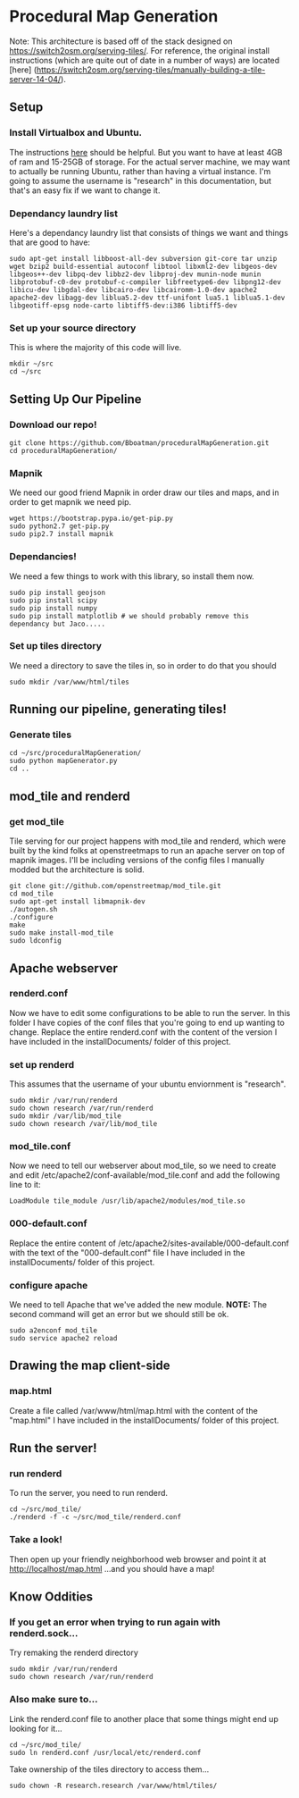 # Procedural Map Generation
Note: This architecture is based off of the stack designed on https://switch2osm.org/serving-tiles/. For reference, the original install instructions (which are quite out of date in a number of ways) are located [here] (https://switch2osm.org/serving-tiles/manually-building-a-tile-server-14-04/). 

## Setup
### Install Virtualbox and Ubuntu. 
The instructions [here](http://www.engadget.com/2009/09/07/how-to-set-up-ubuntu-linux-on-a-mac-its-easy-and-free/) should be helpful. But you want to have at least 4GB of ram and 15-25GB of storage. For the actual server machine, we may want to actually be running Ubuntu, rather than having a virtual instance. I'm going to assume the username is "research" in this documentation, but that's an easy fix if we want to change it.
### Dependancy laundry list
Here's a dependancy laundry list that consists of things we want and things that are good to have:
```
sudo apt-get install libboost-all-dev subversion git-core tar unzip wget bzip2 build-essential autoconf libtool libxml2-dev libgeos-dev libgeos++-dev libpq-dev libbz2-dev libproj-dev munin-node munin libprotobuf-c0-dev protobuf-c-compiler libfreetype6-dev libpng12-dev libicu-dev libgdal-dev libcairo-dev libcairomm-1.0-dev apache2 apache2-dev libagg-dev liblua5.2-dev ttf-unifont lua5.1 liblua5.1-dev libgeotiff-epsg node-carto libtiff5-dev:i386 libtiff5-dev
```
### Set up your source directory
This is where the majority of this code will live.
```
mkdir ~/src
cd ~/src
```

## Setting Up Our Pipeline
### Download our repo!
```
git clone https://github.com/Bboatman/proceduralMapGeneration.git
cd proceduralMapGeneration/
```
### Mapnik
We need our good friend Mapnik in order draw our tiles and maps, and in order to get mapnik we need pip.
```
wget https://bootstrap.pypa.io/get-pip.py
sudo python2.7 get-pip.py
sudo pip2.7 install mapnik
```
### Dependancies! 
We need a few things to work with this library, so install them now.
```
sudo pip install geojson
sudo pip install scipy
sudo pip install numpy
sudo pip install matplotlib # we should probably remove this dependancy but Jaco.....
```
### Set up tiles directory
We need a directory to save the tiles in, so in order to do that you should
```
sudo mkdir /var/www/html/tiles
```

## Running our pipeline, generating tiles!
### Generate tiles
```
cd ~/src/proceduralMapGeneration/
sudo python mapGenerator.py
cd ..
```

## mod_tile and renderd
### get mod_tile
Tile serving for our project happens with mod_tile and renderd, which were built by the kind folks at openstreetmaps to run an apache server on top of mapnik images. I'll be including versions of the config files I manually modded but the architecture is solid.
```
git clone git://github.com/openstreetmap/mod_tile.git
cd mod_tile
sudo apt-get install libmapnik-dev
./autogen.sh
./configure
make
sudo make install-mod_tile
sudo ldconfig
```

## Apache webserver
### renderd.conf
Now we have to edit some configurations to be able to run the server. In this folder I have copies of the conf files that you're going to end up wanting to change. Replace the entire renderd.conf with the content of the version I have included in the installDocuments/ folder of this project.
### set up renderd
This assumes that the username of your ubuntu enviornment is "research".
```
sudo mkdir /var/run/renderd
sudo chown research /var/run/renderd
sudo mkdir /var/lib/mod_tile
sudo chown research /var/lib/mod_tile
```
### mod_tile.conf
Now we need to tell our webserver about mod_tile, so we need to create and edit /etc/apache2/conf-available/mod_tile.conf and add the following line to it:
```
LoadModule tile_module /usr/lib/apache2/modules/mod_tile.so
```
### 000-default.conf
Replace the entire content of /etc/apache2/sites-available/000-default.conf with the text of the "000-default.conf" file I have included in the installDocuments/ folder of this project.
### configure apache
We need to tell Apache that we've added the new module. **NOTE:** The second command will get an error but we should still be ok.
```
sudo a2enconf mod_tile
sudo service apache2 reload
```
## Drawing the map client-side
### map.html
Create a file called /var/www/html/map.html with the content of the "map.html" I have included in the installDocuments/ folder of this project.

## Run the server!
### run renderd
To run the server, you need to run renderd.
```
cd ~/src/mod_tile/
./renderd -f -c ~/src/mod_tile/renderd.conf
```
### Take a look!
Then open up your friendly neighborhood web browser and point it at [http://localhost/map.html](http://localhost/map.html) ...and you should have a map!

## Know Oddities

### If you get an error when trying to run again with renderd.sock...
Try remaking the renderd directory
```
sudo mkdir /var/run/renderd
sudo chown research /var/run/renderd
```
### Also make sure to...
Link the renderd.conf file to another place that some things might end up looking for it...
```
cd ~/src/mod_tile/
sudo ln renderd.conf /usr/local/etc/renderd.conf
```
Take ownership of the tiles directory to access them...
```
sudo chown -R research.research /var/www/html/tiles/
```

